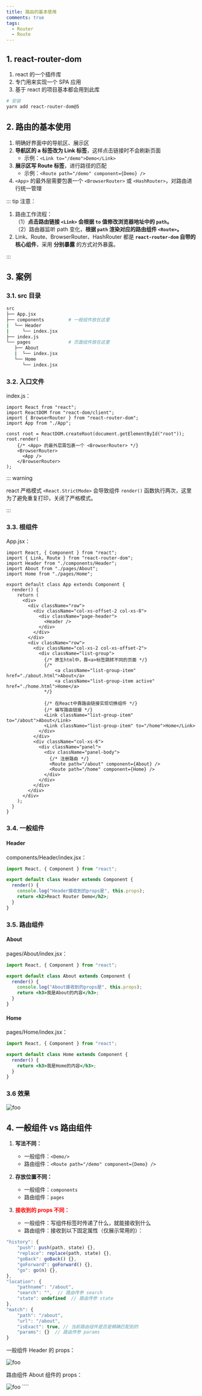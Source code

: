 ```yaml
---
title: 路由的基本使用
comments: true
tags:
  - Router
  - Route
---
```


## 1. react-router-dom

1. react 的一个插件库
2. 专门用来实现一个 SPA 应用
3. 基于 react 的项目基本都会用到此库

```sh
# 安装
yarn add react-router-dom@5
```

## 2. 路由的基本使用

1. 明确好界面中的导航区、展示区
2. **导航区的 a 标签改为 Link 标签**，这样点击链接时不会刷新页面
   - 示例：`<Link to="/demo">Demo</Link>`
3. **展示区写 Route 标签**，进行路径的匹配
   - 示例：`<Route path="/demo" component={Demo} />`
4. `<App>` 的最外层需要包裹一个 `<BrowserRouter>` 或 `<HashRouter>`，对路由进行统一管理

::: tip 注意：

1. 路由工作流程：  
   （1）**点击路由链接 `<Link>` 会根据 `to` 值修改浏览器地址中的 `path`。**  
   （2）路由器监听 path 变化，**根据 `path` 渲染对应的路由组件 `<Route>`。**
2. Link、Route、BrowserRouter、HashRouter 都是 **`react-router-dom` 自带的核心组件**，采用 **分别暴露** 的方式对外暴露。

:::

## 3. 案例

### 3.1. src 目录

```sh
src
├── App.jsx
├── components         # 一般组件放在这里
|  └── Header
|     └── index.jsx
├── index.js
└── pages              # 页面组件放在这里
   ├── About
   |  └── index.jsx
   └── Home
      └── index.jsx
```

### 3.2. 入口文件

index.js：

```js{8-11}
import React from "react";
import ReactDOM from "react-dom/client";
import { BrowserRouter } from "react-router-dom";
import App from "./App";

const root = ReactDOM.createRoot(document.getElementById("root"));
root.render(
    {/* <App> 的最外层需包裹一个 <BrowserRouter> */}
    <BrowserRouter>
      <App />
    </BrowserRouter>
);
```

::: warning

react 严格模式 `<React.StrictMode>` 会导致组件 `render()` 函数执行两次，这里为了避免重复打印，关闭了严格模式。

:::

### 3.3. 根组件

App.jsx：

```jsx{2,27-30,36-38}
import React, { Component } from "react";
import { Link, Route } from "react-router-dom";
import Header from "./components/Header";
import About from "./pages/About";
import Home from "./pages/Home";

export default class App extends Component {
  render() {
    return (
      <div>
        <div className="row">
          <div className="col-xs-offset-2 col-xs-8">
            <div className="page-header">
              <Header />
            </div>
          </div>
        </div>
        <div className="row">
          <div className="col-xs-2 col-xs-offset-2">
            <div className="list-group">
              {/* 原生html中，靠<a>标签跳转不同的页面 */}
              {/*
                  <a className="list-group-item" href="./about.html">About</a>
                  <a className="list-group-item active" href="./home.html">Home</a>
              */}

              {/* 在React中靠路由链接实现切换组件 */}
              {/* 编写路由链接 */}
              <Link className="list-group-item" to="/about">About</Link>
              <Link className="list-group-item" to="/home">Home</Link>
            </div>
          </div>
          <div className="col-xs-6">
            <div className="panel">
              <div className="panel-body">
                {/* 注册路由 */}
                <Route path="/about" component={About} />
                <Route path="/home" component={Home} />
              </div>
            </div>
          </div>
        </div>
      </div>
    );
  }
}
```

### 3.4. 一般组件

#### Header

components/Header/index.jsx：

```jsx
import React, { Component } from "react";

export default class Header extends Component {
  render() {
    console.log("Header接收到的props是", this.props);
    return <h2>React Router Demo</h2>;
  }
}
```

### 3.5. 路由组件

#### About

pages/About/index.jsx：

```jsx
import React, { Component } from "react";

export default class About extends Component {
  render() {
    console.log("About接收到的props是", this.props);
    return <h3>我是About的内容</h3>;
  }
}
```

#### Home

pages/Home/index.jsx：

```jsx
import React, { Component } from "react";

export default class Home extends Component {
  render() {
    return <h3>我是Home的内容</h3>;
  }
}
```

### 3.6 效果

<img class="zoomable" :src="$withBase('/images/screenshot/5/2/1.gif')" alt="foo">

## 4. 一般组件 vs 路由组件

1. **写法不同：**

   - 一般组件：`<Demo/>`
   - 路由组件：`<Route path="/demo" component={Demo} />`
   <p></p>

2. **存放位置不同：**

   - 一般组件：`components`
   - 路由组件：`pages`
   <p></p>

3. **<font color="red">接收到的 props 不同：</font>**
   - 一般组件：写组件标签时传递了什么，就能接收到什么
   - 路由组件：接收到以下固定属性（仅展示常用的）：
   <p></p>

```js
"history": {
    "push": push(path, state) {},
    "replace": replace(path, state) {},
    "goBack": goBack() {},
    "goForward": goForward() {},
    "go": go(n) {},
},
"location": {
    "pathname": "/about",
    "search": "",  // 路由传参 search
    "state": undefined  // 路由传参 state
},
"match": {
    "path": "/about",
    "url": "/about",
    "isExact": true, // 当前路由组件是否是精确匹配到的
    "params": {}  // 路由传参 params
}
```

一般组件 Header 的 props：

<img class="zoomable" :src="$withBase('/images/screenshot/5/2/2.png')" alt="foo">

路由组件 About 组件的 props：

<img class="zoomable" :src="$withBase('/images/screenshot/5/2/3.png')" alt="foo">
````
